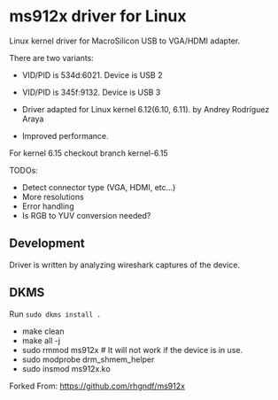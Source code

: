 # ms912x driver for Linux

Linux kernel driver for MacroSilicon USB to VGA/HDMI adapter.

There are two variants:
 - VID/PID is 534d:6021. Device is USB 2
 - VID/PID is 345f:9132. Device is USB 3

- Driver adapted for Linux kernel 6.12(6.10, 6.11). by Andrey Rodríguez Araya
- Improved performance.

For kernel 6.15 checkout branch kernel-6.15

TODOs:

- Detect connector type (VGA, HDMI, etc...)
- More resolutions
- Error handling
- Is RGB to YUV conversion needed?

## Development 

Driver is written by analyzing wireshark captures of the device.

## DKMS

Run `sudo dkms install .`

- make clean
- make all -j
- sudo rmmod ms912x # It will not work if the device is in use.
- sudo modprobe drm_shmem_helper
- sudo insmod ms912x.ko

Forked From: https://github.com/rhgndf/ms912x


